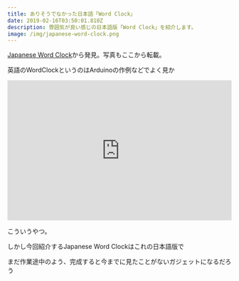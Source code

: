 ```yaml
---
title: ありそうでなかった日本語「Word Clock」
date: 2019-02-16T03:50:01.810Z
description: 雰囲気が良い感じの日本語版「Word Clock」を紹介します。
image: /img/japanese-word-clock.png
---
```

[Japanese Word Clock](https://hackaday.io/project/163848-japanese-word-clock)から発見。写真もここから転載。

英語のWordClockというのはArduinoの作例などでよく見か

<iframe width="100%" height="315" src="https://www.youtube.com/embed/v5wLlZOVoWY" frameborder="0" allow="accelerometer; autoplay; encrypted-media; gyroscope; picture-in-picture" allowfullscreen></iframe>

こういうやつ。

しかし今回紹介するJapanese Word Clockはこれの日本語版で

まだ作業途中のよう、完成すると今までに見たことがないガジェットになるだろう

